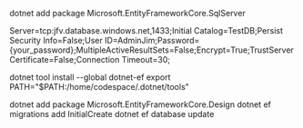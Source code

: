 
dotnet add package Microsoft.EntityFrameworkCore.SqlServer

Server=tcp:jfv.database.windows.net,1433;Initial Catalog=TestDB;Persist Security Info=False;User ID=AdminJim;Password={your_password};MultipleActiveResultSets=False;Encrypt=True;TrustServerCertificate=False;Connection Timeout=30;


dotnet tool install --global dotnet-ef
    export PATH="$PATH:/home/codespace/.dotnet/tools"

dotnet add package Microsoft.EntityFrameworkCore.Design
dotnet ef migrations add InitialCreate
dotnet ef database update 